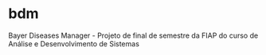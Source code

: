 # bdm
Bayer Diseases Manager - Projeto de final de semestre da FIAP do curso de Análise e Desenvolvimento de Sistemas
